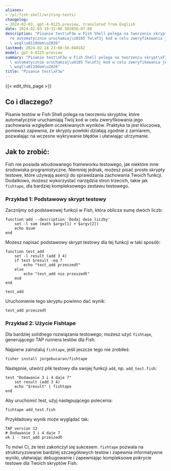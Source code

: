 ```yaml
---
aliases:
- /pl/fish-shell/writing-tests/
changelog:
- 2024-02-03, gpt-4-0125-preview, translated from English
date: 2024-02-03 19:31:00.502856-07:00
description: "Pisanie test\xF3w w Fish Shell polega na tworzeniu skrypt\xF3w, kt\xF3\
  re automatycznie uruchamiaj\u0105 Tw\xF3j kod w celu zweryfikowania jego zachowania\
  \ wzgl\u0119dem\u2026"
lastmod: 2024-02-18 23:08:50.040182
model: gpt-4-0125-preview
summary: "Pisanie test\xF3w w Fish Shell polega na tworzeniu skrypt\xF3w, kt\xF3re\
  \ automatycznie uruchamiaj\u0105 Tw\xF3j kod w celu zweryfikowania jego zachowania\
  \ wzgl\u0119dem\u2026"
title: "Pisanie test\xF3w"
---
```


{{< edit_this_page >}}

## Co i dlaczego?

Pisanie testów w Fish Shell polega na tworzeniu skryptów, które automatycznie uruchamiają Twój kod w celu zweryfikowania jego zachowania względem oczekiwanych wyników. Praktyka ta jest kluczowa, ponieważ zapewnia, że skrypty powłoki działają zgodnie z zamiarem, pozwalając na wczesne wykrywanie błędów i ułatwiając utrzymanie.

## Jak to zrobić:

Fish nie posiada wbudowanego frameworku testowego, jak niektóre inne środowiska programistyczne. Niemniej jednak, możesz pisać proste skrypty testowe, które używają asercji do sprawdzania zachowania Twoich funkcji. Dodatkowo, możesz wykorzystać narzędzia stron trzecich, takie jak `fishtape`, dla bardziej kompleksowego zestawu testowego.

### Przykład 1: Podstawowy skrypt testowy

Zacznijmy od podstawowej funkcji w Fish, która oblicza sumę dwóch liczb:

```fish
function add --description 'Dodaj dwie liczby'
    set -l sum (math $argv[1] + $argv[2])
    echo $sum
end
```

Możesz napisać podstawowy skrypt testowy dla tej funkcji w taki sposób:

```fish
function test_add
    set -l result (add 3 4)
    if test $result -eq 7
        echo "test_add przeszedł"
    else
        echo "test_add nie przeszedł"
    end
end

test_add
```

Uruchomienie tego skryptu powinno dać wynik:

```
test_add przeszedł
```

### Przykład 2: Użycie Fishtape

Dla bardziej solidnego rozwiązania testowego, możesz użyć `fishtape`, generującego TAP runnera testów dla Fish.

Najpierw zainstaluj `fishtape`, jeśli jeszcze tego nie zrobiłeś:

```fish
fisher install jorgebucaran/fishtape
```

Następnie, utwórz plik testowy dla swojej funkcji `add`, np. `add_test.fish`:

```fish
test "Dodawanie 3 i 4 daje 7"
    set result (add 3 4)
    echo "$result" | fishtape
end
```

Aby uruchomić test, użyj następującego polecenia:

```fish
fishtape add_test.fish
```

Przykładowy wynik może wyglądać tak:

```
TAP version 13
# Dodawanie 3 i 4 daje 7
ok 1 - test_add przeszedł
```

To mówi Ci, że test zakończył się sukcesem. `fishtape` pozwala na strukturyzowanie bardziej szczegółowych testów i zapewnia informatywne wyniki, ułatwiając debugowanie i zapewniając kompleksowe pokrycie testowe dla Twoich skryptów Fish.

